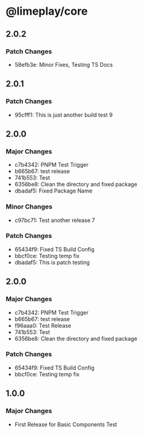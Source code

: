 # @limeplay/core

## 2.0.2

### Patch Changes

- 58efb3e: Minor Fixes, Testing TS Docs

## 2.0.1

### Patch Changes

- 95cfff1: This is just another build test 9

## 2.0.0

### Major Changes

- c7b4342: PNPM Test Trigger
- b665b67: test release
- 741b553: Test
- 6356be8: Clean the directory and fixed package
- dbadaf5: Fixed Package Name

### Minor Changes

- c97bc71: Test another release 7

### Patch Changes

- 65434f9: Fixed TS Build Config
- bbcf0ce: Testing temp fix
- dbadaf5: This is patch testing

## 2.0.0

### Major Changes

- c7b4342: PNPM Test Trigger
- b665b67: test release
- f96aaa0: Test Release
- 741b553: Test
- 6356be8: Clean the directory and fixed package

### Patch Changes

- 65434f9: Fixed TS Build Config
- bbcf0ce: Testing temp fix

## 1.0.0

### Major Changes

- First Release for Basic Components Test
